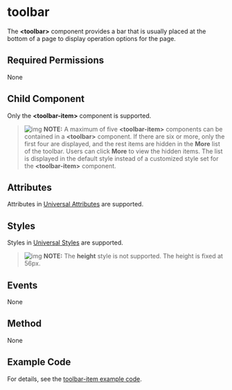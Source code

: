 # toolbar

The **\<toolbar>** component provides a bar that is usually placed at the bottom of a page to display operation options for the page.

## Required Permissions

None

## Child Component

Only the **\<toolbar-item>** component is supported.

> ![img](https://gitee.com/openharmony/docs/raw/OpenHarmony-3.1-Release/en/application-dev/public_sys-resources/icon-note.gif) **NOTE:** A maximum of five **\<toolbar-item>** components can be contained in a **\<toolbar>** component. If there are six or more, only the first four are displayed, and the rest items are hidden in the **More** list of the toolbar. Users can click **More** to view the hidden items. The list is displayed in the default style instead of a customized style set for the **\<toolbar-item>** component.

## Attributes

Attributes in [Universal Attributes](js-components-common-attributes.md) are supported.

## Styles

Styles in [Universal Styles](js-components-common-styles.md) are supported.

> ![img](https://gitee.com/openharmony/docs/raw/OpenHarmony-3.1-Release/en/application-dev/public_sys-resources/icon-note.gif) **NOTE:** The **height** style is not supported. The height is fixed at 56px.

## Events

None

## Method

None

## Example Code

For details, see the [toolbar-item example code](js-components-basic-toolbar-item.md).